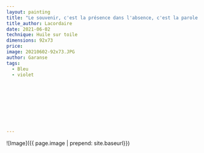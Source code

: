 ```yaml
---
layout: painting
title: "Le souvenir, c'est la présence dans l'absence, c'est la parole dans le silence, c'est le retour sans fin d'un bonheur passé auquel le cœur donne l'immortalité."                      
title_author: Lacordaire                                      
date: 2021-06-02
technique: Huile sur toile 
dimensions: 92x73
price:
image: 20210602-92x73.JPG
author: Garanse
tags:
  - Bleu
  - violet
  
  
  
  
  
  
  
  
  
---
```

![Image]({{ page.image | prepend: site.baseurl}})

